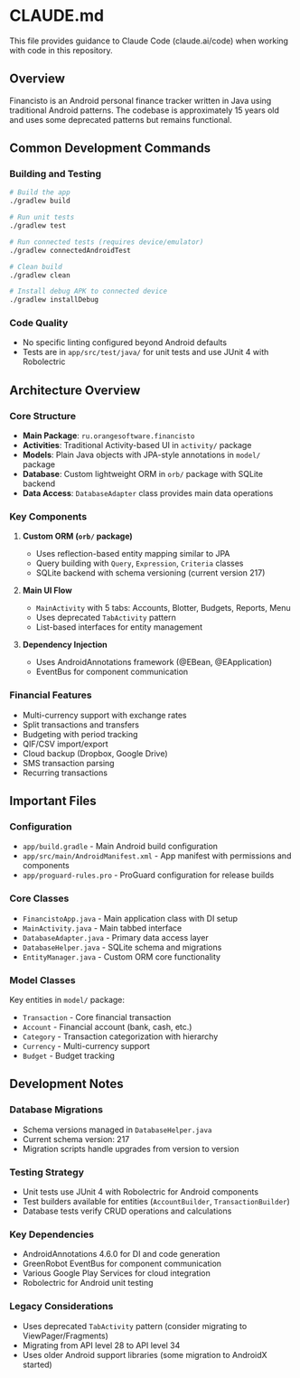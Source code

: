 # CLAUDE.md

This file provides guidance to Claude Code (claude.ai/code) when working with code in this repository.

## Overview

Financisto is an Android personal finance tracker written in Java using traditional Android patterns. The codebase is approximately 15 years old and uses some deprecated patterns but remains functional.

## Common Development Commands

### Building and Testing
```bash
# Build the app
./gradlew build

# Run unit tests
./gradlew test

# Run connected tests (requires device/emulator)
./gradlew connectedAndroidTest

# Clean build
./gradlew clean

# Install debug APK to connected device
./gradlew installDebug
```

### Code Quality
- No specific linting configured beyond Android defaults
- Tests are in `app/src/test/java/` for unit tests and use JUnit 4 with Robolectric

## Architecture Overview

### Core Structure
- **Main Package**: `ru.orangesoftware.financisto`
- **Activities**: Traditional Activity-based UI in `activity/` package
- **Models**: Plain Java objects with JPA-style annotations in `model/` package
- **Database**: Custom lightweight ORM in `orb/` package with SQLite backend
- **Data Access**: `DatabaseAdapter` class provides main data operations

### Key Components
1. **Custom ORM (`orb/` package)**
   - Uses reflection-based entity mapping similar to JPA
   - Query building with `Query`, `Expression`, `Criteria` classes
   - SQLite backend with schema versioning (current version 217)

2. **Main UI Flow**
   - `MainActivity` with 5 tabs: Accounts, Blotter, Budgets, Reports, Menu
   - Uses deprecated `TabActivity` pattern
   - List-based interfaces for entity management

3. **Dependency Injection**
   - Uses AndroidAnnotations framework (@EBean, @EApplication)
   - EventBus for component communication

### Financial Features
- Multi-currency support with exchange rates
- Split transactions and transfers
- Budgeting with period tracking
- QIF/CSV import/export
- Cloud backup (Dropbox, Google Drive)
- SMS transaction parsing
- Recurring transactions

## Important Files

### Configuration
- `app/build.gradle` - Main Android build configuration
- `app/src/main/AndroidManifest.xml` - App manifest with permissions and components
- `app/proguard-rules.pro` - ProGuard configuration for release builds

### Core Classes
- `FinancistoApp.java` - Main application class with DI setup
- `MainActivity.java` - Main tabbed interface
- `DatabaseAdapter.java` - Primary data access layer  
- `DatabaseHelper.java` - SQLite schema and migrations
- `EntityManager.java` - Custom ORM core functionality

### Model Classes
Key entities in `model/` package:
- `Transaction` - Core financial transaction
- `Account` - Financial account (bank, cash, etc.)
- `Category` - Transaction categorization with hierarchy
- `Currency` - Multi-currency support
- `Budget` - Budget tracking

## Development Notes

### Database Migrations
- Schema versions managed in `DatabaseHelper.java`
- Current schema version: 217
- Migration scripts handle upgrades from version to version

### Testing Strategy
- Unit tests use JUnit 4 with Robolectric for Android components
- Test builders available for entities (`AccountBuilder`, `TransactionBuilder`)
- Database tests verify CRUD operations and calculations

### Key Dependencies
- AndroidAnnotations 4.6.0 for DI and code generation
- GreenRobot EventBus for component communication
- Various Google Play Services for cloud integration
- Robolectric for Android unit testing

### Legacy Considerations
- Uses deprecated `TabActivity` pattern (consider migrating to ViewPager/Fragments)
- Migrating from API level 28 to API level 34
- Uses older Android support libraries (some migration to AndroidX started)